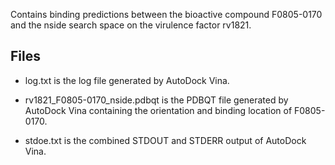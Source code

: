 Contains binding predictions between the bioactive compound F0805-0170 and the nside search space on the virulence factor rv1821.

## Files

- log.txt is the log file generated by AutoDock Vina.

- rv1821_F0805-0170_nside.pdbqt is the PDBQT file generated by AutoDock Vina containing the orientation and binding location of F0805-0170.

- stdoe.txt is the combined STDOUT and STDERR output of AutoDock Vina.

